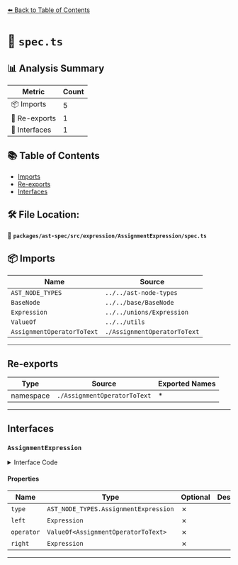 [⬅️ Back to Table of Contents](../../../../../index.md)

# 📄 `spec.ts`

## 📊 Analysis Summary

| Metric | Count |
|--------|-------|
| 📦 Imports | 5 |
| 🔄 Re-exports | 1 |
| 📐 Interfaces | 1 |

## 📚 Table of Contents

- [Imports](#imports)
- [Re-exports](#re-exports)
- [Interfaces](#interfaces)

## 🛠️ File Location:
📂 **`packages/ast-spec/src/expression/AssignmentExpression/spec.ts`**

## 📦 Imports

| Name | Source |
|------|--------|
| `AST_NODE_TYPES` | `../../ast-node-types` |
| `BaseNode` | `../../base/BaseNode` |
| `Expression` | `../../unions/Expression` |
| `ValueOf` | `../../utils` |
| `AssignmentOperatorToText` | `./AssignmentOperatorToText` |


---

## Re-exports

| Type | Source | Exported Names |
|------|--------|----------------|
| namespace | `./AssignmentOperatorToText` | * |


---

## Interfaces

### `AssignmentExpression`

<details><summary>Interface Code</summary>

```ts
export interface AssignmentExpression extends BaseNode {
  type: AST_NODE_TYPES.AssignmentExpression;
  left: Expression;
  operator: ValueOf<AssignmentOperatorToText>;
  right: Expression;
}
```
</details>

#### Properties

| Name | Type | Optional | Description |
|------|------|----------|-------------|
| `type` | `AST_NODE_TYPES.AssignmentExpression` | ✗ |  |
| `left` | `Expression` | ✗ |  |
| `operator` | `ValueOf<AssignmentOperatorToText>` | ✗ |  |
| `right` | `Expression` | ✗ |  |


---